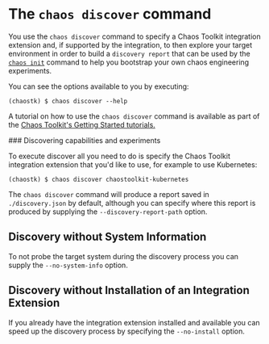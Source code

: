 # The `chaos discover` command

You use the `chaos discover` command to specify a Chaos Toolkit integration extension and,
if supported by the integration, to then explore your target environment in order 
to build a `discovery report` that can be used by the [`chaos init`](init.md) command to help 
you bootstrap your own chaos engineering experiments.

You can see the options available to you by executing:

```
(chaostk) $ chaos discover --help
```

A tutorial on how to use the `chaos discover` command is available as part of the 
[Chaos Toolkit's Getting Started tutorials.](https://www.katacoda.com/chaostoolkit/courses/01-chaostoolkit-getting-started)

### Discovering capabilities and experiments 

To execute discover all you need to do is specify the Chaos Toolkit integration 
extension that you'd like to use, for example to use Kubernetes:

```
(chaostk) $ chaos discover chaostoolkit-kubernetes
```

The `chaos discover` command will produce a report saved in `./discovery.json` by default, 
although you can specify where this report is produced by supplying the 
`--discovery-report-path` option.

## Discovery without System Information

To not probe the target system during the discovery process you can supply the 
`--no-system-info` option.

## Discovery without Installation of an Integration Extension

If you already have the integration extension installed and available you can 
speed up the discovery process by specifying the `--no-install` option.
